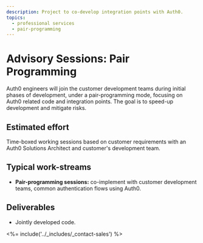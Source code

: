 ```yaml
---
description: Project to co-develop integration points with Auth0.
topics:
  - professional services
  - pair-programming
---
```


# Advisory Sessions: Pair Programming

Auth0 engineers will join the customer development teams during initial phases of development, under a pair-programming mode, focusing on Auth0 related code and integration points. The goal is to speed-up development and mitigate risks.

## Estimated effort

Time-boxed working sessions based on customer requirements with an Auth0 Solutions Architect and customer's development team.

## Typical work-streams

* **Pair-programming sessions:** co-implement with customer development teams, common authentication flows using Auth0.


## Deliverables

* Jointly developed code.

<%= include('../_includes/_contact-sales') %>

